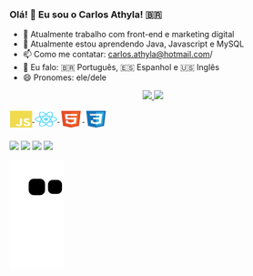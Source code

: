 ### Olá! 👋 Eu sou o Carlos Athyla! 🇧🇷

- 🔭 Atualmente trabalho com front-end e marketing digital 
- 🌱 Atualmente estou aprendendo Java, Javascript e MySQL
- 📫 Como me contatar: carlos.athyla@hotmail.com/
- 👅 Eu falo: 🇧🇷 Português, 🇪🇸 Espanhol e 🇺🇸󠁢󠁳󠁳󠁷󠁿 Inglês
- 😄 Pronomes: ele/dele



<div align="center">
  <a href="https://github.com/carlosathyla">
  <img height="180em" src="https://github-readme-stats.vercel.app/api?username=carlosathyla&show_icons=true&theme=highcontrast&include_all_commits=true&count_private=true"/>
  <img height="180em" src="https://github-readme-stats.vercel.app/api/top-langs/?username=carlosathyla&layout=compact&langs_count=7&theme=highcontrast"/>
</div>
<div style="display: inline_block"><br>
  <img align="center" alt="Athyla-Js" height="30" width="40" src="https://raw.githubusercontent.com/devicons/devicon/master/icons/javascript/javascript-plain.svg">
  <img align="center" alt="Athyla-Java" height="30" width="40" src="https://raw.githubusercontent.com/devicons/devicon/master/icons/react/react-original.svg">
  <img align="center" alt="Athyla-HTML" height="30" width="40" src="https://raw.githubusercontent.com/devicons/devicon/master/icons/html5/html5-original.svg">
  <img align="center" alt="Athyla-CSS" height="30" width="40" src="https://raw.githubusercontent.com/devicons/devicon/master/icons/css3/css3-original.svg">
</div>
  
 ###
  
<div>
  <a href="https://api.whatsapp.com/send?phone=%2B5511991283798&text=Oi+%C3%81thyla%21+Gostaria+de+conversar+contigo%21+Voc%C3%AA+esta+dispon%C3%ADvel%3F" target="_blank"><img src="https://img.shields.io/badge/WhatsApp-25D366?style=for-the-badge&logo=whatsapp&logoColor=white" target="_blank"></a>
  <a href="https://discord.gg/8ydGrJMx" target="_blank"><img src="https://img.shields.io/badge/Discord-7289DA?style=for-the-badge&logo=discord&logoColor=white" target="_blank"></a>
  <a href="https://www.linkedin.com/in/carlosathyla" target="_blank"><img src="https://img.shields.io/badge/-LinkedIn-%230077B5?style=for-the-badge&logo=linkedin&logoColor=white" target="_blank"></a>
  <a href = "mailto:carlos.athyla@hotmail.com"><img src="https://img.shields.io/badge/Microsoft_Outlook-0078D4?style=for-the-badge&logo=microsoft-outlook&logoColor=white)" target="_blank"></a>
  
  ![Snake animation](https://github.com/rafaballerini/rafaballerini/blob/output/github-contribution-grid-snake.svg)
 
</div>
  
  
